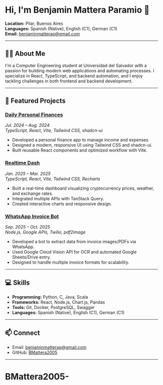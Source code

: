 # Hi, I'm Benjamin Mattera Paramio 👋

**Location:** Pilar, Buenos Aires  
**Languages:** Spanish (Native), English (C1), German (C1)  
**Email:** benjaminmatterap@gmail.com

---

## 👨‍💻 About Me

I'm a Computer Engineering student at Universidad del Salvador with a passion for building modern web applications and automating processes. I specialize in React, TypeScript, and backend automation, and I enjoy tackling challenges in both frontend and backend development.

---

## 🚀 Featured Projects

### [Daily Personal Finances](#)
*Jul. 2024 – Aug. 2024*  
_TypeScript, React, Vite, Tailwind CSS, shadcn-ui_  
- Developed a personal finance app to manage income and expenses.
- Designed a modern, responsive UI using Tailwind CSS and shadcn-ui.
- Built reusable React components and optimized workflow with Vite.

### [Realtime Dash](#)
*Jan. 2025 – Mar. 2025*  
_TypeScript, React, Vite, Tailwind CSS, Recharts_  
- Built a real-time dashboard visualizing cryptocurrency prices, weather, and exchange rates.
- Integrated multiple APIs with TanStack Query.
- Created interactive charts and responsive design.

### [WhatsApp Invoice Bot](#)
*Sep. 2025 – Oct. 2025*  
_Node.js, Google APIs, Twilio, pdf2image_  
- Developed a bot to extract data from invoice images/PDFs via WhatsApp.
- Used Google Cloud Vision API for OCR and automated Google Sheets/Drive entry.
- Designed to handle multiple invoice formats for scalability.

---

## 💻 Skills

- **Programming:** Python, C, Java, Scala
- **Frameworks:** React, Node.js, Chart.js, Pandas
- **Tools:** Git, Docker, PostgreSQL, Swagger
- **Languages:** Spanish (Native), English (C1), German (C1)

---

## 📫 Connect

- Email: benjaminmatterap@gmail.com
- GitHub: [BMattera2005](https://github.com/BMattera2005)

---

<!-- Optional: Add a fun fact or quote about technology, learning, or your interests! -->
<!-- Optional: Add more social links (LinkedIn, personal website) if you’d like! -->
# BMattera2005-
